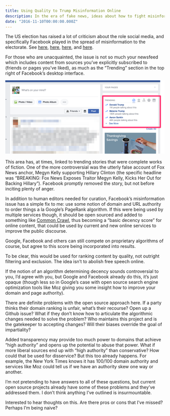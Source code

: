 ```yaml
---
title: Using Quality to Trump Misinformation Online
description: In the era of fake news, ideas about how to fight misinformation.
date: "2016-11-10T00:00:00.000Z"
---
```


The US election has raised a lot of criticism about the role social media, and specifically Facebook played in the spread of misinformation to the electorate. See [here](http://www.theverge.com/2016/8/30/12702478/facebook-trending-topics-fake-news-megyn-kelly), [here](https://techcrunch.com/2016/11/10/facebook-admits-it-must-do-more-to-stop-the-spread-of-misinformation-on-its-platform/), [here](https://www.nytimes.com/2016/11/09/us/politics/debunk-fake-news-election-day.html), and [here](http://www.niemanlab.org/2016/11/the-forces-that-drove-this-elections-media-failure-are-likely-to-get-worse/).

For those who are unacquainted, the issue is not so much your newsfeed which includes content from sources you’ve explicitly subscribed to (friends or pages you’ve liked), as much as the “Trending” section in the top right of Facebook’s desktop interface.

![Facebook's Trending News Section](1_mgE_X-sSC-xLpFxcBUGxCw.png)

This area has, at times, linked to trending stories that were complete works of fiction. One of the more controversial was the utterly false account of Fox News anchor, Megyn Kelly supporting Hillary Clinton (the specific headline was “BREAKING: Fox News Exposes Traitor Megyn Kelly, Kicks Her Out for Backing Hillary”). Facebook promptly removed the story, but not before inciting plenty of anger.

In addition to human editors needed for curation, Facebook’s misinformation issue has a simple fix to me: use some notion of domain and URL authority to order things a la Google’s PageRank algorithm. If this were being used by multiple services though, it should be open sourced and added to something like [Common Crawl](http://commoncrawl.org/), thus becoming a “basic decency score” for online content, that could be used by current and new online services to improve the public discourse.

Google, Facebook and others can still compete on proprietary algorithms of course, but agree to this score being incorporated into results.

To be clear, this would be used for ranking content by quality, not outright filtering and exclusion. The idea isn’t to abolish free speech online.

If the notion of an algorithm determining decency sounds controversial to you, I’d agree with you, but Google and Facebook already do this, it’s just opaque (though less so in Google’s case with open source search engine optimization tools like Moz giving you some insight how to improve your domain and page authority).

There are definite problems with the open source approach here. If a party thinks their domain ranking is unfair, what’s their recourse? Open up a Github issue? What if they don’t know how to articulate the algorithmic changes needed to solve the problem? Who maintains this project and is the gatekeeper to accepting changes? Will their biases override the goal of impartiality?

Added transparency may provide too much power to domains that achieve “high authority” and opens up the potential to abuse that power. What if more liberal sources end up with “high authority” than conservative? How could that be used for disservice? But this too already happens. For example, the New York Times knows it has 100/100 domain authority and services like Moz could tell us if we have an authority skew one way or another.

I’m not pretending to have answers to all of these questions, but current open source projects already have some of these problems and they’ve addressed them. I don’t think anything I’ve outlined is insurmountable.

Interested to hear thoughts on this. Are there pros or cons that I’ve missed? Perhaps I’m being naive?
